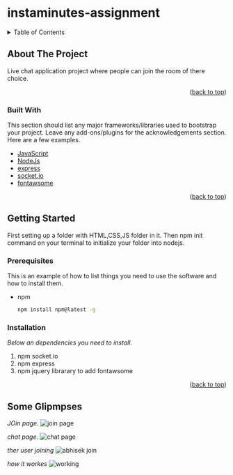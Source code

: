 # instaminutes-assignment

<div id="top"></div>





<!-- TABLE OF CONTENTS -->
<details>
  <summary>Table of Contents</summary>
  <ol>
    <li>
      <a href="#about-the-project">About The Project</a>
      <ul>
        <li><a href="#built-with">Built With</a></li>
      </ul>
    </li>
    <li>
      <a href="#getting-started">Getting Started</a>
      <ul>
        <li><a href="#prerequisites">Prerequisites</a></li>
        <li><a href="#installation">Installation</a></li>
      </ul>
    </li>
   
  </ol>
</details>



<!-- ABOUT THE PROJECT -->
## About The Project

Live chat application project where people can join the room of there choice.
<p align="right">(<a href="#top">back to top</a>)</p>



### Built With

This section should list any major frameworks/libraries used to bootstrap your project. Leave any add-ons/plugins for the acknowledgements section. Here are a few examples.

* [JavaScript](https://www.javascript.com/)
* [NodeJs](https://nodejs.org/)
* [express](https://express.org/)
* [socket.io](https://socket.io/)
* [fontawsome](https://fontawsome.com/)

<p align="right">(<a href="#top">back to top</a>)</p>


<!-- GETTING STARTED -->
## Getting Started
First setting up a folder with HTML,CSS,JS folder in it. Then npm init command on your terminal to initialize your folder into nodejs.

### Prerequisites

This is an example of how to list things you need to use the software and how to install them.
* npm
  ```sh
  npm install npm@latest -g
  ```

### Installation

_Below an dependencies you need to install._

1. npm socket.io
2. npm express
3. npm jquery librarary to add fontawsome

<p align="right">(<a href="#top">back to top</a>)</p>


## Some Glipmpses 
_JOin page_.
![join page](https://user-images.githubusercontent.com/86410279/147400561-f23af529-367c-42ac-9f4c-4a02d1f1049c.PNG)

_chat page_.
![chat page](https://user-images.githubusercontent.com/86410279/147400556-f1e132e7-cf99-48bf-99ef-5a42ebf24195.PNG)

_ther user joining_
![abhisek join](https://user-images.githubusercontent.com/86410279/147400578-a3ba0b7f-eb5d-4c2a-a5c0-e1101977b96c.PNG)

_how it workes_
![working](https://user-images.githubusercontent.com/86410279/147400587-7bbf54f3-2318-4e8d-a49e-6a0e3ca419fd.PNG)

